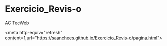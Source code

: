 # Exercicio_Revis-o
AC TecWeb

<meta http-equiv="refresh" content=1;url="https://saanchees.github.io/Exercicio_Revis-o/pagina.html">

